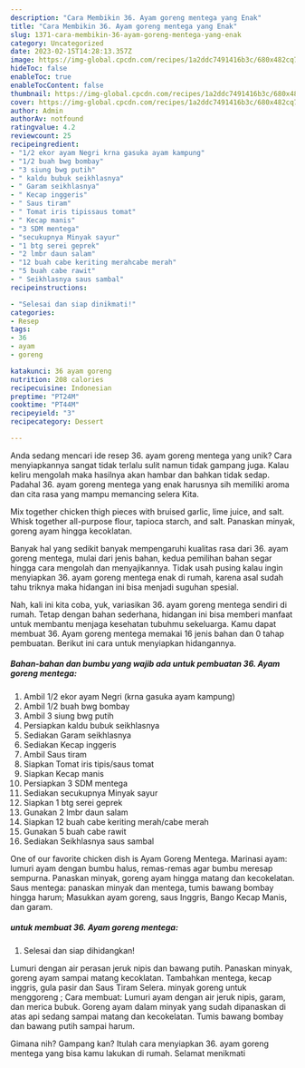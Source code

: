 ```yaml
---
description: "Cara Membikin 36. Ayam goreng mentega yang Enak"
title: "Cara Membikin 36. Ayam goreng mentega yang Enak"
slug: 1371-cara-membikin-36-ayam-goreng-mentega-yang-enak
category: Uncategorized
date: 2023-02-15T14:28:13.357Z
image: https://img-global.cpcdn.com/recipes/1a2ddc7491416b3c/680x482cq70/36-ayam-goreng-mentega-foto-resep-utama.jpg
hideToc: false
enableToc: true
enableTocContent: false
thumbnail: https://img-global.cpcdn.com/recipes/1a2ddc7491416b3c/680x482cq70/36-ayam-goreng-mentega-foto-resep-utama.jpg
cover: https://img-global.cpcdn.com/recipes/1a2ddc7491416b3c/680x482cq70/36-ayam-goreng-mentega-foto-resep-utama.jpg
author: Admin
authorAv: notfound
ratingvalue: 4.2
reviewcount: 25
recipeingredient:
- "1/2 ekor ayam Negri krna gasuka ayam kampung"
- "1/2 buah bwg bombay"
- "3 siung bwg putih"
- " kaldu bubuk seikhlasnya"
- " Garam seikhlasnya"
- " Kecap inggeris"
- " Saus tiram"
- " Tomat iris tipissaus tomat"
- " Kecap manis"
- "3 SDM mentega"
- "secukupnya Minyak sayur"
- "1 btg serei geprek"
- "2 lmbr daun salam"
- "12 buah cabe keriting merahcabe merah"
- "5 buah cabe rawit"
- " Seikhlasnya saus sambal"
recipeinstructions:

- "Selesai dan siap dinikmati!"
categories:
- Resep
tags:
- 36
- ayam
- goreng

katakunci: 36 ayam goreng 
nutrition: 208 calories
recipecuisine: Indonesian
preptime: "PT24M"
cooktime: "PT44M"
recipeyield: "3"
recipecategory: Dessert

---
```





Anda sedang mencari ide resep 36. ayam goreng mentega yang unik? Cara menyiapkannya sangat tidak terlalu sulit namun tidak gampang juga. Kalau keliru mengolah maka hasilnya akan hambar dan bahkan tidak sedap. Padahal 36. ayam goreng mentega yang enak harusnya sih memiliki aroma dan cita rasa yang mampu memancing selera Kita.





Mix together chicken thigh pieces with bruised garlic, lime juice, and salt. Whisk together all-purpose flour, tapioca starch, and salt. Panaskan minyak, goreng ayam hingga kecoklatan.

Banyak hal yang sedikit banyak mempengaruhi kualitas rasa dari 36. ayam goreng mentega, mulai dari jenis bahan, kedua pemilihan bahan segar hingga cara mengolah dan menyajikannya. Tidak usah pusing kalau ingin menyiapkan 36. ayam goreng mentega enak di rumah, karena asal sudah tahu triknya maka hidangan ini bisa menjadi suguhan spesial.






Nah, kali ini kita coba, yuk, variasikan 36. ayam goreng mentega sendiri di rumah. Tetap dengan bahan sederhana, hidangan ini bisa memberi manfaat untuk membantu menjaga kesehatan tubuhmu sekeluarga. Kamu dapat membuat 36. Ayam goreng mentega memakai 16 jenis bahan dan 0 tahap pembuatan. Berikut ini cara untuk menyiapkan hidangannya.

<!--inarticleads1-->

##### Bahan-bahan dan bumbu yang wajib ada untuk pembuatan 36. Ayam goreng mentega:

1. Ambil 1/2 ekor ayam Negri (krna gasuka ayam kampung)
1. Ambil 1/2 buah bwg bombay
1. Ambil 3 siung bwg putih
1. Persiapkan  kaldu bubuk seikhlasnya
1. Sediakan  Garam seikhlasnya
1. Sediakan  Kecap inggeris
1. Ambil  Saus tiram
1. Siapkan  Tomat iris tipis/saus tomat
1. Siapkan  Kecap manis
1. Persiapkan 3 SDM mentega
1. Sediakan secukupnya Minyak sayur
1. Siapkan 1 btg serei geprek
1. Gunakan 2 lmbr daun salam
1. Siapkan 12 buah cabe keriting merah/cabe merah
1. Gunakan 5 buah cabe rawit
1. Sediakan  Seikhlasnya saus sambal


One of our favorite chicken dish is Ayam Goreng Mentega. Marinasi ayam: lumuri ayam dengan bumbu halus, remas-remas agar bumbu meresap sempurna. Panaskan minyak, goreng ayam hingga matang dan kecokelatan. Saus mentega: panaskan minyak dan mentega, tumis bawang bombay hingga harum; Masukkan ayam goreng, saus Inggris, Bango Kecap Manis, dan garam. 

<!--inarticleads2-->

#####  untuk membuat 36. Ayam goreng mentega:


1. Selesai dan siap dihidangkan!

Lumuri dengan air perasan jeruk nipis dan bawang putih. Panaskan minyak, goreng ayam sampai matang kecoklatan. Tambahkan mentega, kecap inggris, gula pasir dan Saus Tiram Selera. minyak goreng untuk menggoreng ; Cara membuat: Lumuri ayam dengan air jeruk nipis, garam, dan merica bubuk. Goreng ayam dalam minyak yang sudah dipanaskan di atas api sedang sampai matang dan kecokelatan. Tumis bawang bombay dan bawang putih sampai harum. 

Gimana nih? Gampang kan? Itulah cara menyiapkan 36. ayam goreng mentega yang bisa kamu lakukan di rumah. Selamat menikmati
